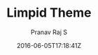 ---
title: "Limpid Theme"
github: https://github.com/pranavrajs/limpid
demo: http://pranavrajs.github.io/limpid/
author: Pranav Raj S

ssg:
  - Jekyll
cms:
  - No Cms
date: 2016-06-05T17:18:41Z
github_branch: master
stale: true
---